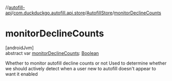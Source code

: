 //[autofill-api](../../../index.md)/[com.duckduckgo.autofill.api.store](../index.md)/[AutofillStore](index.md)/[monitorDeclineCounts](monitor-decline-counts.md)

# monitorDeclineCounts

[androidJvm]\
abstract var [monitorDeclineCounts](monitor-decline-counts.md): [Boolean](https://kotlinlang.org/api/latest/jvm/stdlib/kotlin/-boolean/index.html)

Whether to monitor autofill decline counts or not Used to determine whether we should actively detect when a user new to autofill doesn't appear to want it enabled

